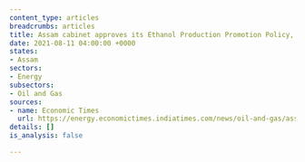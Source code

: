 ```yaml
---
content_type: articles
breadcrumbs: articles
title: Assam cabinet approves its Ethanol Production Promotion Policy, 2021
date: 2021-08-11 04:00:00 +0000
states:
- Assam
sectors:
- Energy
subsectors:
- Oil and Gas
sources:
- name: Economic Times
  url: https://energy.economictimes.indiatimes.com/news/oil-and-gas/assam-government-approves-ethanol-production-promotion-policy/85088848
details: []
is_analysis: false

---
```

